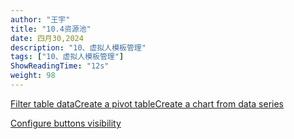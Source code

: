 ```yaml
---
author: "王宇"
title: "10.4资源池"
date: 四月30,2024
description: "10、虚拟人模板管理"
tags: ["10、虚拟人模板管理"]
ShowReadingTime: "12s"
weight: 98
---
```

[Filter table data](#)[Create a pivot table](#)[Create a chart from data series](#)

[Configure buttons visibility](/users/tfac-settings.action)